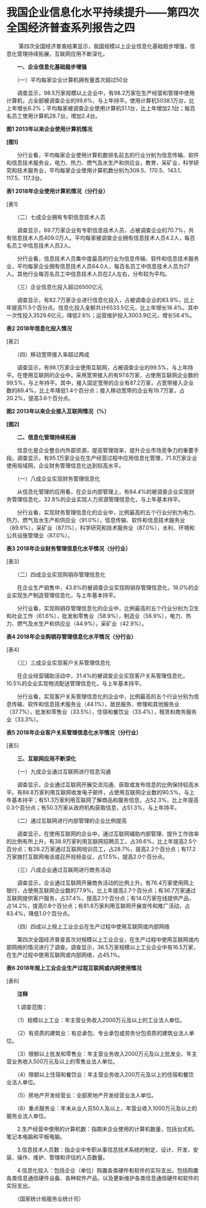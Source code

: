 # 我国企业信息化水平持续提升——第四次全国经济普查系列报告之四

 　　第四次全国经济普查结果显示，我国规模以上企业信息化基础稳步增强，信息化管理持续拓展，互联网应用不断深化。

　　**一、企业信息化基础稳步增强**

　　（一）平均每家企业计算机拥有量首次超过50台

　　调查显示，98.5万家规模以上企业中，有98.2万家在生产经营和管理中使用计算机，占全部被调查企业的99.6%，与上年持平。使用计算机5038.1万台，比上年增长6.2%；平均每家被调查企业使用计算机51.1台，比上年增加2.1台；每百名员工使用计算机28.7台，增加2.4台。

**图****1 2013****年以来企业使用计算机情况**

**\[图1\]**

　　分行业看，平均每家企业使用计算机数排名前五的行业分别为信息传输、软件和信息技术服务业，电力、热力、燃气及水生产和供应业，教育，采矿业，科学研究和技术服务业，平均每家企业使用计算机数分别为309.5、170.5、143.1、117.5、117.3台。

**表****1 2018****年企业使用计算机情况（分行业）**

\[表1\]

　　（二）七成企业拥有专职信息技术人员

　　调查显示，69.7万家企业有专职信息技术人员，占被调查企业的70.7%，共有信息技术人员409.0万人。平均每家被调查企业拥有信息技术人员4.2人，每百名员工中信息技术人员2人。

　　分行业看，信息技术人员集中度最高的行业为信息传输、软件和信息技术服务业，平均每家企业拥有信息技术人员64.0人，每百名员工中信息技术人员为27人。其他行业每百名员工中信息技术人员在2人左右，分布较为平均。

　　（三）企业信息化投入超过6500亿元

　　调查显示，有82.7万家企业进行信息化投入，占被调查企业的83.9%，比上年提高11.5个百分点。信息化投入金额共计6533.5亿元，比上年增长18.4%。其中一次性投入3529.6亿元，降低2.6%；运营维护投入3003.9亿元，增长58.4%。

**表****2 2018****年信息化投入情况**

\[表2\]

　　（四）移动宽带接入率超过两成

　　调查显示，有98.1万家企业使用互联网，占被调查企业的99.5%，与上年持平。在使用互联网的企业中，采用宽带接入的有97.6万家，占使用互联网企业数的99.5%，与上年持平。其中，接入固定宽带的企业有87.2万家，占宽带接入企业数的89.4%，比上年降低1.4个百分点；接入移动宽带的企业有19.7万家，占20.2%，提高3.6个百分点。

**图****2 2013****年以来企业接入互联网情况（****%****）**

**\[图2\]**

　　**二、信息化管理持续拓展**

　　信息化是企业整合内外部资源，提高管理效率，提升企业市场竞争力的重要手段。调查显示，有95.1万家企业在生产经营过程中应用信息化管理，71.9万家企业使用局域网，企业财务管理信息化达到较高水平。

　　（一）八成企业实现财务管理信息化

　　从信息化管理的应用看，在企业内部管理上，有84.4%的被调查企业实现财务管理信息化，32.8%的企业实现人力资源管理信息化，与上年基本持平。

　　分行业看，实现财务管理信息化的企业中，比例最高的五个行业分别为电力、热力、燃气及水生产和供应业（91.0%），信息传输、软件和信息技术服务业（89.9%），采矿业（87.1%），科学研究和技术服务业（87.0%），水利、环境和公共设施管理业（87.0%）。

**表****3 2018****年企业财务管理信息化水平情况（分行业）**

\[表3\]

　　（二）四成企业实现购销存管理信息化

　　在企业生产销售中，43.8%的被调查企业实现购销存管理信息化，18.0%的企业实现生产制造管理信息化，与上年基本持平。

　　分行业看，实现购销存管理信息化的企业中，比例最高的五个行业分别为卫生和社会工作（61.6%），批发和零售业（58.9%），制造业（56.9%），电力、热力、燃气及水生产和供应业（44.9%），采矿业（42.9%）。

**表****4 2018****年企业购销存管理信息化水平情况（分行业）**

\[表4\]

　　（三）三成企业实现客户关系管理信息化

　　在企业经营辅助活动中，31.4%的被调查企业实现客户关系管理信息化， 10.5%的企业实现物流配送管理信息化，与上年基本持平。

　　分行业看，实现客户关系管理信息化的企业中，比例最高的五个行业分别为信息传输、软件和信息技术服务业（44.1%），居民服务、修理和其他服务业（37.7%），批发和零售业（33.5%），住宿和餐饮业（33.4%），租赁和商务服务业（33.3%）。

**表****5 2018****年企业客户关系管理信息化水平情况（分行业）**

\[表5\]

　　**三、互联网应用不断深化**

　　（一）九成企业通过互联网进行信息沟通   

　　调查显示，企业通过互联网开展交流沟通、获取或发布信息的比例保持较高水平。有88.8万家利用互联网收发电子邮件，占使用互联网企业数的90.5%，与上年基本持平；有51.3万家利用互联网了解商品和服务信息，占52.3%，比上年提高0.3个百分点；有50.3万家从政府机构获取信息，占51.3%，与上年持平。

　　（二）通过互联网进行内部管理的企业比例提高     

　　调查显示，在使用互联网的企业中，通过互联网辅助内部管理、提升工作效率的比例有所上升。有38.9万家利用互联网招聘员工，占39.6%，比上年提高2.5个百分点；有28.2万家通过互联网培训员工，占28.7%，提高2.2个百分点；有17.2万家拨打互联网电话或召开视频会议，占17.5%，提高2.0个百分点。

　　（三）八成企业通过互联网进行商务活动

　　调查显示，企业通过互联网开展商务活动的比例上升。有76.4万家使用网上银行，占使用互联网企业数的77.9%，比上年提高2.7个百分点；有36.7万家通过互联网提供客户服务，占37.4%，提高2.1个百分点；有14.0万家在线提供产品，占14.2%，提高0.8个百分点；有81.8万家利用互联网开展宣传和推广活动，占83.4%，降低1.0个百分点。

　　（四）四成以上规上工业企业在生产过程中使用互联网或内部网络

　　第四次全国经济普查首次对规模以上工业企业，在生产过程中使用互联网或内部网络的情况进行了调查。调查显示，36.5万家规模以上工业企业中有16.5万家，在生产过程中使用互联网或内部网络，占45.1%。

**表****6 2018****年规上工业企业生产过程互联网或内网使用情况**

\[表6\]

　　**注释**

　　1.调查范围：

　　（1）规模以上工业：年主营业务收入2000万元及以上的工业法人单位。

　　（2）有资质的建筑业：有总承包、专业承包或劳务分包资质的建筑业法人单位。

　　（3）限额以上批发和零售业：年主营业务收入2000万元及以上批发业、年主营业务收入500万元及以上的零售业法人单位。

　　（4）限额以上住宿和餐饮业：年主营业务收入200万元及以上的住宿和餐饮业法人单位。

　　（5）房地产开发经营业：全部房地产开发经营业法人单位。

　　（6）重点服务业：年末从业人员50人及以上，年营业收入1000万元及以上的服务业法人单位。

　　2.生产经营中使用的计算机数：指期末企业使用的计算机数量，包括台式机、笔记本电脑和平板电脑。

　　3.信息技术人员数：指企业中专职从事信息技术系统的制定、设计、开发、安装、操作、维护、管理和评估的人员数量。

　　4.信息化投入：包括企业（单位）购置各类硬件和软件的实际支出，包括购置各类信息通信硬件设备、各种软件产品，以及更新维护各类信息通信硬件和软件的实际支出。

　　（国家统计局服务业统计司）